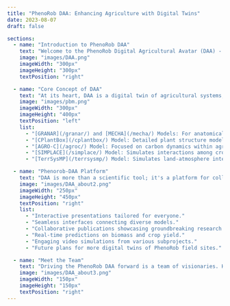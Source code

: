 ```yaml
---
title: "PhenoRob DAA: Enhancing Agriculture with Digital Twins"
date: 2023-08-07
draft: false

sections:  
  - name: "Introduction to PhenoRob DAA"
    text: "Welcome to the PhenoRob Digital Agricultural Avatar (DAA) - your gateway to the future of precision agriculture. As part of the broader PhenoRob initiative, the DAA aims to digitally represent agricultural systems for analysis. A collaborative effort between [Universität Bonn](https://www.uni-bonn.de/) and [Forschungszentrum Jülich](https://www.fz-juelich.de/portal/EN/Home/home_node.html), DAA will provide data-driven recommendations, integrating models that cover aspects from soil chemistry to economic variables."
    image: "images/DAA.png"
    imageWidth: "300px"
    imageHeight: "300px"
    textPosition: "right"

  - name: "Core Concept of DAA"
    text: "At its heart, DAA is a digital twin of agricultural systems, designed to bridge the physical and digital realms. By feeding real-time field data into sophisticated computational models, DAA aims to provide a dynamic and interactive representation of crops, offering insights that drive informed agricultural decisions. At the heart of PhenoRob DAA are the process-based models (PBMs). Think of PBMs as the brain behind our digital twin. They simulate how crops respond to various environmental challenges, offering a sneak peek into the future of your crops. It's like having a virtual test field, helping farmers make informed decisions [Learn More](/pbm/). DAA integrates diverse models, from detailed organ-specific analysis to comprehensive field-scale evaluations. Highlights include:"
    image: "images/pbm.png"
    imageWidth: "300px"
    imageHeight: "400px"
    textPosition: "left"
    list:
      - "[GRANAR](/granar/) and [MECHA](/mecha/) Models: For anatomical network generation of root cells and Organ-level precision for enhanced hydraulic simulation."
      - "[CPlantBox](/cplantbox/) Model: Detailed plant structure modeling, encompassing roots and shoots."
      - "[AGRO-C](/agroc/) Model: Focused on carbon dynamics within agricultural soil at crop scale."
      - "[SIMPLACE](/simplace/) Model: Simulates interactions among crops, soil, and climate at crop scale."
      - "[TerrSysMP](/terrsysmp/) Model: Simulates land-atmosphere interactions at continental scales."

  - name: "Phenorob-DAA Platform"
    text: "DAA is more than a scientific tool; it's a platform for collaboration and education. It's designed to be accessible to a wide range of users, from researchers and farmers to educators and breeders. By unifying different modeling approaches, DAA fosters a comprehensive understanding of agricultural systems, making complex data accessible and actionable. As DAA evolves, it aims to not only represent but also predict and optimize crop growth, integrating economic and environmental variables for sustainable agriculture. It symbolizes a fusion of science and technology, paving the way for a data-driven future in agriculture. Here's what's in store:"
    image: "images/DAA_about2.png"
    imageWidth: "250px"
    imageHeight: "450px"
    textPosition: "right"
    list:
      - "Interactive presentations tailored for everyone."
      - "Seamless interfaces connecting diverse models."
      - "Collaborative publications showcasing groundbreaking research."
      - "Real-time predictions on biomass and crop yield."
      - "Engaging video simulations from various subprojects."
      - "Future plans for more digital twins of PhenoRob field sites."

  - name: "Meet the Team"
    text: "Driving the PhenoRob DAA forward is a team of visionaries. Hailing from diverse fields like robotics, plant science, and even economics, this interdisciplinary [team](/members/) from [Universität Bonn](https://www.uni-bonn.de/) and [Forschungszentrum Jülich](https://www.fz-juelich.de/portal/EN/Home/home_node.html) is the backbone of this initiative. Their collective expertise ensures that [PhenoRob](https://www.phenorob.de/) remains at the forefront of agricultural innovation, making it the only [DFG](https://www.dfg.de/)-funded Cluster of Excellence with a laser focus on agriculture."
    image: "images/DAA_about3.png"
    imageWidth: "150px"
    imageHeight: "150px"
    textPosition: "right"
---
```

